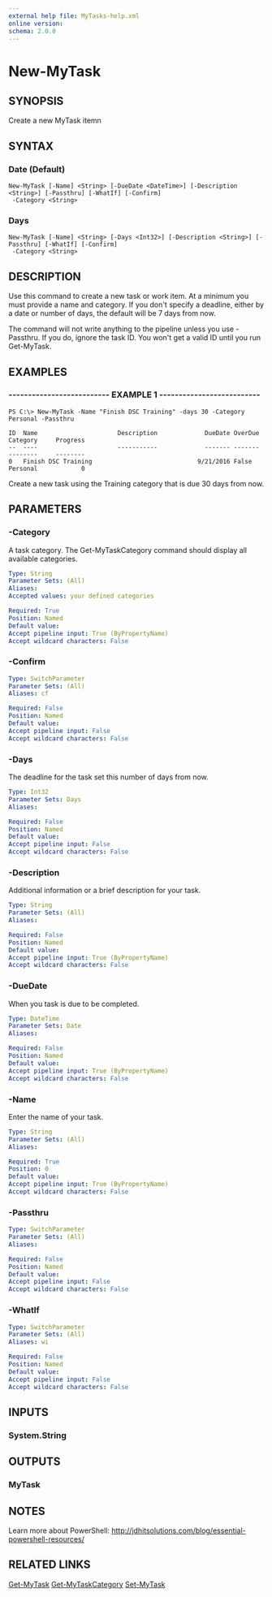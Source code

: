 ```yaml
---
external help file: MyTasks-help.xml
online version: 
schema: 2.0.0
---
```


# New-MyTask
## SYNOPSIS
Create a new MyTask itemn

## SYNTAX

### Date (Default)
```
New-MyTask [-Name] <String> [-DueDate <DateTime>] [-Description <String>] [-Passthru] [-WhatIf] [-Confirm]
 -Category <String>
```

### Days
```
New-MyTask [-Name] <String> [-Days <Int32>] [-Description <String>] [-Passthru] [-WhatIf] [-Confirm]
 -Category <String>
```

## DESCRIPTION
Use this command to create a new task or work item. At a minimum you must provide a name and category. If you don't specify a deadline, either by a date or number of days, the default will be 7 days from now.

The command will not write anything to the pipeline unless you use -Passthru. If you do, ignore the task ID. You won't get a valid ID until you run Get-MyTask.

## EXAMPLES

### -------------------------- EXAMPLE 1 --------------------------
```
PS C:\> New-MyTask -Name "Finish DSC Training" -days 30 -Category Personal -Passthru

ID  Name                      Description             DueDate OverDue Category     Progress
--  ----                      -----------             ------- ------- --------     --------
0   Finish DSC Training                             9/21/2016 False   Personal            0
```

Create a new task using the Training category that is due 30 days from now.
## PARAMETERS

### -Category
A task category. The Get-MyTaskCategory command should display all available categories.
```yaml
Type: String
Parameter Sets: (All)
Aliases: 
Accepted values: your defined categories

Required: True
Position: Named
Default value: 
Accept pipeline input: True (ByPropertyName)
Accept wildcard characters: False
```

### -Confirm

```yaml
Type: SwitchParameter
Parameter Sets: (All)
Aliases: cf

Required: False
Position: Named
Default value: 
Accept pipeline input: False
Accept wildcard characters: False
```

### -Days
The deadline for the task set this number of days from now.

```yaml
Type: Int32
Parameter Sets: Days
Aliases: 

Required: False
Position: Named
Default value: 
Accept pipeline input: False
Accept wildcard characters: False
```

### -Description
Additional information or a brief description for your task.

```yaml
Type: String
Parameter Sets: (All)
Aliases: 

Required: False
Position: Named
Default value: 
Accept pipeline input: True (ByPropertyName)
Accept wildcard characters: False
```

### -DueDate
When you task is due to be completed.

```yaml
Type: DateTime
Parameter Sets: Date
Aliases: 

Required: False
Position: Named
Default value: 
Accept pipeline input: True (ByPropertyName)
Accept wildcard characters: False
```

### -Name
Enter the name of your task.

```yaml
Type: String
Parameter Sets: (All)
Aliases: 

Required: True
Position: 0
Default value: 
Accept pipeline input: True (ByPropertyName)
Accept wildcard characters: False
```

### -Passthru


```yaml
Type: SwitchParameter
Parameter Sets: (All)
Aliases: 

Required: False
Position: Named
Default value: 
Accept pipeline input: False
Accept wildcard characters: False
```

### -WhatIf


```yaml
Type: SwitchParameter
Parameter Sets: (All)
Aliases: wi

Required: False
Position: Named
Default value: 
Accept pipeline input: False
Accept wildcard characters: False
```

## INPUTS

### System.String

## OUTPUTS

### MyTask

## NOTES
Learn more about PowerShell:
http://jdhitsolutions.com/blog/essential-powershell-resources/

## RELATED LINKS
[Get-MyTask]()
[Get-MyTaskCategory]()
[Set-MyTask]()
